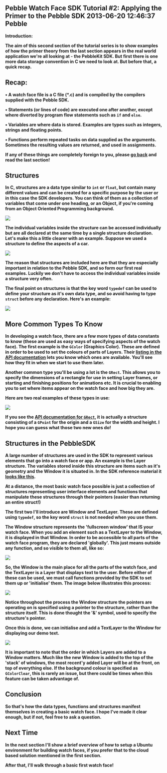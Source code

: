 Pebble Watch Face SDK Tutorial #2: Applying the Primer to the Pebble SDK
2013-06-20 12:46:37
Pebble
---

<strong>Introduction:

The aim of this second section of the tutorial series is to show examples of how the primer theory from the last section appears in the real world application we're all looking at - the PebbleKit SDK. But first there is one more data storage convention in C we need to look at. But before that, a quick recap.

## Recap:

• A watch face file is a C file (*.c) and is compiled by the compilers supplied with the Pebble SDK.

• Statements (or lines of code) are executed one after another, except where diverted by program flow statements such as <code>if</code> and <code>else</code>.

• Variables are where data is stored. Examples are types such as integers, strings and floating points.

• Functions perform repeated tasks on data supplied as the arguments. Sometimes the resulting values are returned, and used in assignments.

If any of these things are completely foreign to you, please <a title="Pebble Watch Face SDK Tutorial #1: Beginner’s Primer to the C Language" href="http://ninedof.wordpress.com/2013/06/19/pebble-watch-face-sdk-tutorial-1-beginners-primer-to-the-c-language/">go back</a> and read the last section!

## Structures

In C, structures are a data type similar to <code>int</code> or <code>float</code>, but contain many different values and can be created for a specific purpose by the user or in this case the SDK developers. You can think of them as a collection of variables that come under one heading, or an Object, if you're coming from an Object Oriented Programming background.

![](/assets/import/media/2013/06/image-12.png)

The individual variables inside the structure can be accessed individually but are all declared at the same time by a single structure declaration. Let's make this a little clearer with an example. Suppose we used a structure to define the aspects of a car.

![](/assets/import/media/2013/06/image-23.png)

The reason that structures are included here are that they are especially important in relation to the Pebble SDK, and so form our first real examples. Luckily we don't have to access the individual variables inside a structure very often.

The final point on structures is that the key word <code>typedef</code> can be used to define your structure as it's own data type, and so avoid having to type <code>struct</code> before any declaration. Here's an example:

![](/assets/import/media/2013/06/image-2-5.png)

## More Common Types To Know

In developing a watch face, there are a few more types of data constants to know (these are used as easy ways of specifying aspects of the watch face). The first example is the <code>GColor</code> (Graphics Color). These are defined in order to be used to set the colours of parts of Layers. Their <a title="GColor Types" href="http://developer.getpebble.com/sdkref/group___graphics_types.html#gaafde3cb660d99f7fe83e40c86e67b6c4">listing in the API documentation</a> lets you know which ones are available. You'll see how they fit in when we start to use them later.

Another common type you'll be using a lot is the <code>GRect</code>. This allows you to specify the dimensions of a rectangle for use in setting Layer frames, or starting and finishing positions for animations etc. It is crucial to enabling you to set where items appear on the watch face and how big they are.

Here are two real examples of these types in use:

![](/assets/import/media/2013/06/image-2-6.png)

If you see the <a title="GRect API Documentation" href="http://developer.getpebble.com/sdkref/group___graphics_types.html#struct_g_rect">API documentation for <code>GRect</code></a>, it is actually a structure consisting of a <code>GPoint</code> for the origin and a <code>GSize</code> for the width and height. I hope you can guess what those two new ones do!

## Structures in the PebbleSDK

A large number of structures are used in the SDK to represent various elements that go into a watch face or app. An example is the Layer structure. The variables stored inside this structure are items such as it's geometry and the Window it is situated in. In the SDK reference material it <a title="Struct Layer Reference" href="http://developer.getpebble.com/sdkref/group___layer.html#struct_layer">looks like this</a>.

At a distance, the most basic watch face possible is just a collection of structures representing user interface elements and functions that manipulate these structures through their pointers (easier than returning an entire struct!)

The first two I'll introduce are Window and TextLayer. These are defined using <code>typedef</code>, so the key word <code>struct</code> is not needed when you use them.

The Window structure represents the 'fullscreen window' that IS your watch face. When you add an element such as a TextLayer to the Window, it is displayed in that Window. In order to be accessible to all parts of the watch face program, they are declared 'globally'. This just means outside any function, and so visible to them all, like so:

![](/assets/import/media/2013/06/image-32.png)

So, the Window is the main place for all the parts of the watch face, and the TextLayer is a Layer that displays text to the user. Before either of these can be used, we must call <strong>functions</strong> provided by the SDK to set them up or 'initialise' them. The image below illustrates this process:

![](/assets/import/media/2013/06/image-42.png)

Notice throughout the process the Window structure the pointers are operating on is specified using a pointer to the structure, rather than the structure itself. This is done thought the '&' symbol, used to specify the structure's pointer.

Once this is done, we can initialise and add a TextLayer to the Window for displaying our demo text.

![](/assets/import/media/2013/06/image-51.png?w=545)

It is important to note that the order in which Layers are added to a Window matters. Much like the new Window is added to the top of the 'stack' of windows, the most recent'y added Layer will be at the front, on top of everything else. If the background colour is specified as <code>GColorClear</code>, this is rarely an issue, but there could be times when this feature can be taken advantage of.

## Conclusion

So that's how the data types, functions and structures manifest themselves in creating a basic watch face. I hope I've made it clear enough, but if not, feel free to ask a question.

## Next Time

In the next section I'll show a brief overview of how to setup a Ubuntu environment for building watch faces, if you prefer that to the cloud based solution mentioned in the first section.

After that, I'll walk through a basic first watch face!

